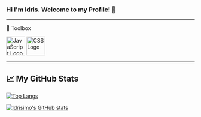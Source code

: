 ### Hi I'm Idris. Welcome to my Profile! 👋 

---

🧰 Toolbox

<img src="https://cdn.worldvectorlogo.com/logos/javascript.svg" alt="JavaScript Logo" width="50" height="50"/> <img src="https://cdn.worldvectorlogo.com/logos/css3.svg" alt="CSS Logo" width="50" height="50"/>

---



## &#x1f4c8; My GitHub Stats

[![Top Langs](https://github-readme-stats.vercel.app/api/top-langs/?username=idrisimo&hide=procfile,shell&theme=dark)](https://github.com/anuraghazra/github-readme-stats)

[![Idrisimo's GitHub stats](https://github-readme-stats.vercel.app/api?username=idrisimo&theme=dark)](https://github.com/anuraghazra/github-readme-stats)
